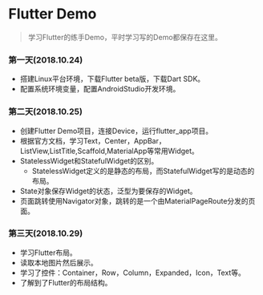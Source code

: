 # Flutter Demo
> 学习Flutter的练手Demo，平时学习写的Demo都保存在这里。

### 第一天(2018.10.24)
* 搭建Linux平台环境，下载Flutter beta版，下载Dart SDK。
* 配置系统环境变量，配置AndroidStudio开发环境。

### 第二天(2018.10.25)
* 创建Flutter Demo项目，连接Device，运行flutter_app项目。
* 根据官方文档，学习Text，Center，AppBar，ListView,ListTitle,Scaffold,MaterialApp等常用Widget。
* StatelessWidget和StatefulWidget的区别。
    * StatelessWidget定义的是静态的布局，而StatefulWidget写的是动态的布局。
* State对象保存Widget的状态，泛型为要保存的Widget。
* 页面跳转使用Navigator对象，跳转的是一个由MaterialPageRoute分发的页面。


### 第三天(2018.10.29)
* 学习Flutter布局。
* 读取本地图片然后展示。
* 学习了控件：Container，Row，Column，Expanded，Icon，Text等。
* 了解到了Flutter的布局结构。
